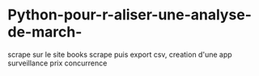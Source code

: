 # Python-pour-r-aliser-une-analyse-de-march-
scrape sur le site books scrape puis export csv, creation d'une app surveillance prix concurrence 
